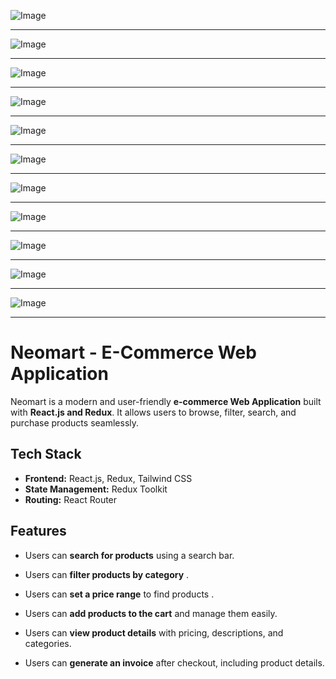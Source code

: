 ![Image](https://github.com/user-attachments/assets/f8172740-528c-49b8-9c5f-57fce6dba9e1)
***
![Image](https://github.com/user-attachments/assets/628ba472-4a76-4c43-a5ea-b7117be4ed09)
***
![Image](https://github.com/user-attachments/assets/6b044057-1805-4c4b-b50b-67dda911f4dd)
***
![Image](https://github.com/user-attachments/assets/bd48d95a-2a39-4d8e-810a-6e88d1579713)
***
![Image](https://github.com/user-attachments/assets/b76d1a63-ec50-499f-95e4-82a64f898e6f)
***
![Image](https://github.com/user-attachments/assets/4bee6333-a072-49f2-9c88-6fe002604487)
***
![Image](https://github.com/user-attachments/assets/205fc70f-d997-4b68-a335-d8e5d1e63d65)
***
![Image](https://github.com/user-attachments/assets/06604a8c-69cd-493b-aa4c-dcd67a7fc276)
***
![Image](https://github.com/user-attachments/assets/1ad3f257-b3a6-4aae-9331-b3163bdd4c6c)
***
![Image](https://github.com/user-attachments/assets/e1debb09-4aae-4642-8c1d-fd68f622971a)
***
![Image](https://github.com/user-attachments/assets/d46d8e65-0a15-4509-8254-07fd57499ad4)
***
# **Neomart - E-Commerce Web Application**  

Neomart is a modern and user-friendly **e-commerce Web Application** built with **React.js and Redux**. It allows users to browse, filter, search, and purchase products seamlessly.  

## **Tech Stack**  
- **Frontend:** React.js, Redux, Tailwind CSS  
- **State Management:** Redux Toolkit  
- **Routing:** React Router  

## **Features**  

- Users can **search for products** using a search bar.  
- Users can **filter products by category** .  
- Users can **set a price range** to find products .  

- Users can **add products to the cart** and manage them easily.  
- Users can **view product details** with pricing, descriptions, and categories.  
- Users can **generate an invoice** after checkout, including product details.  

